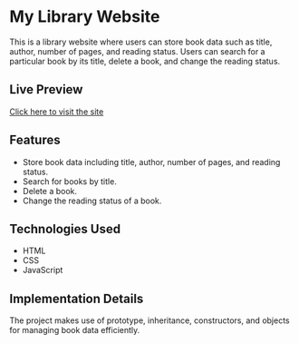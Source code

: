 # My Library Website

This is a library website where users can store book data such as title, author, number of pages, and reading status. Users can search for a particular book by its title, delete a book, and change the reading status.

## Live Preview

[Click here to visit the site](https://your-library-website.com)

## Features

- Store book data including title, author, number of pages, and reading status.
- Search for books by title.
- Delete a book.
- Change the reading status of a book.

## Technologies Used

- HTML
- CSS
- JavaScript

## Implementation Details

The project makes use of prototype, inheritance, constructors, and objects for managing book data efficiently.




